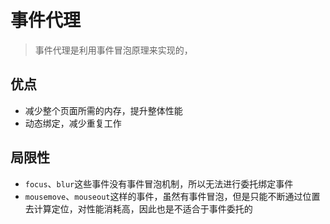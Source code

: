 # 事件代理

> 事件代理是利用事件冒泡原理来实现的，

## 优点

- 减少整个页面所需的内存，提升整体性能
- 动态绑定，减少重复工作

## 局限性

- `focus`、`blur`这些事件没有事件冒泡机制，所以无法进行委托绑定事件
- `mousemove`、`mouseout`这样的事件，虽然有事件冒泡，但是只能不断通过位置去计算定位，对性能消耗高，因此也是不适合于事件委托的
